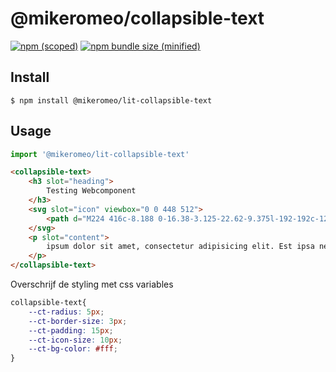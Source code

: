 # @mikeromeo/collapsible-text

[![npm (scoped)](https://img.shields.io/npm/v/@mikeromeo/lit-collapsible-text.svg)](https://www.npmjs.com/package/@mikeromeo/lit-collapsible-text)
[![npm bundle size (minified)](https://img.shields.io/bundlephobia/min/@mikeromeo/lit-collapsible-text.svg)](https://www.npmjs.com/package/@mikeromeo/lit-collapsible-text)


## Install

```
$ npm install @mikeromeo/lit-collapsible-text
```

## Usage

```js
import '@mikeromeo/lit-collapsible-text'
```

```html
<collapsible-text>
    <h3 slot="heading">
        Testing Webcomponent
    </h3>
    <svg slot="icon" viewbox="0 0 448 512">
        <path d="M224 416c-8.188 0-16.38-3.125-22.62-9.375l-192-192c-12.5-12.5-12.5-32.75 0-45.25s32.75-12.5 45.25 0L224 338.8l169.4-169.4c12.5-12.5 32.75-12.5 45.25 0s12.5 32.75 0 45.25l-192 192C240.4 412.9 232.2 416 224 416z"/>
    </svg>
    <p slot="content">
        ipsum dolor sit amet, consectetur adipisicing elit. Est ipsa nemo ratione ut eligendi molestiae.
    </p>
</collapsible-text>
```

Overschrijf de styling met css variables
```css
collapsible-text{
    --ct-radius: 5px;
    --ct-border-size: 3px;
    --ct-padding: 15px;
    --ct-icon-size: 10px;
    --ct-bg-color: #fff;
}
```

